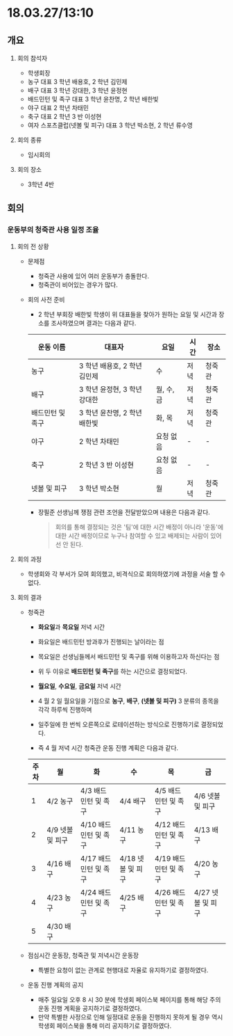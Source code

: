 # 18.03.27/13:10
    
## 개요
1. 회의 참석자
    * 학생회장
    * 농구 대표 3 학년 배용호, 2 학년 김민제
    * 배구 대표 3 학년 강대한, 3 학년 윤정현
    * 배드민턴 및 족구 대표 3 학년 윤찬명, 2 학년 배한빛
    * 야구 대표 2 학년 차태민
    * 축구 대표 2 학년 3 반 이성현
    * 여자 스포츠클럽(넷볼 및 피구) 대표 3 학년 박소현, 2 학년 류수영

2. 회의 종류
    - 임시회의

3. 회의 장소
    - 3학년 4반

## 회의
### 운동부의 청죽관 사용 일정 조율
1. 회의 전 상황
    - 문제점
        - 청죽관 사용에 있어 여러 운동부가 충돌한다.
        - 청죽관이 비어있는 경우가 많다.
    - 회의 사전 준비
        * 2 학년 부회장 배한빛 학생이 위 대표들을 찾아가 원하는 요일 및 시간과 장소를 조사하였으며 결과는 다음과 같다.

        | 운동 이름        | 대표자                       | 요일       | 시간 | 장소   |
        | ---------------- | ---------------------------- | ---------- | ---- | ------ |
        | 농구             | 3 학년 배용호, 2 학년 김민제 | 수         | 저녁 | 청죽관 |
        | 배구             | 3 학년 윤정현, 3 학년 강대한 | 월, 수, 금 | 저녁 | 청죽관 |
        | 배드민턴 및 족구 | 3 학년 윤찬명, 2 학년 배한빛  | 화, 목     | 저녁 | 청죽관 |
        | 야구             | 2 학년 차태민               | 요청 없음  | -    | -      |
        | 축구             | 2 학년 3 반 이성현           | 요청 없음  | -    | -      |
        | 넷볼 및 피구     | 3 학년 박소현                | 월         | 저녁 | 청죽관 |

        * 장필준 선생님께 쟁점 관련 조언을 전달받았으며 내용은 다음과 같다.
            > 회의를 통해 결정되는 것은 '팀'에 대한 시간 배정이 아니라 '운동'에 대한 시간 배정이므로 누구나 참여할 수 있고 배제되는 사람이 있어선 안 된다.
    
2. 회의 과정
    - 학생회와 각 부서가 모여 회의했고, 비격식으로 회의하였기에 과정을 서술 할 수 없다.

3. 회의 결과
    * 청죽관
        * **화요일**과 **목요일** 저녁 시간

        * 화요일은 배드민턴 방과후가 진행되는 날이라는 점
        * 목요일은 선생님들께서 배드민턴 및 족구를 위해 이용하고자 하신다는 점
        * 위 두 이유로 **배드민턴 및 족구**를 하는 시간으로 결정되었다.

        * **월요일**, **수요일**, **금요일** 저녁 시간

        * 4 월 2 일 월요일을 기점으로 **농구**, **배구**, **(넷볼 및 피구)** 3 분류의 종목을 각각 하루씩 진행하며
        * 일주일에 한 번씩 오른쪽으로 로테이션하는 방식으로 진행하기로 결정되었다.

        * 즉 4 월 저녁 시간 청죽관 운동 진행 계획은 다음과 같다.

        | 주차 | 월               | 화                    | 수                | 목                    | 금                |
        | ---- | ---------------- | --------------------- | ----------------- | --------------------- | ----------------- |
        | 1    | 4/2 농구         | 4/3 배드민턴 및 족구  | 4/4 배구          | 4/5 배드민턴 및 족구  | 4/6 넷볼 및 피구  |
        | 2    | 4/9 넷볼 및 피구 | 4/10 배드민턴 및 족구 | 4/11 농구         | 4/12 배드민턴 및 족구 | 4/13 배구         |
        | 3    | 4/16 배구        | 4/17 배드민턴 및 족구 | 4/18 넷볼 및 피구 | 4/19 배드민턴 및 족구 | 4/20 농구         |
        | 4    | 4/23 농구        | 4/24 배드민턴 및 족구 | 4/25 배구         | 4/26 배드민턴 및 족구 | 4/27 넷볼 및 피구 |
        | 5    | 4/30 배구        |                       |                   |                       |                   |

    * 점심시간 운동장, 청죽관 및 저녁시간 운동장

        * 특별한 요청이 없는 관계로 현행대로 자율로 유지하기로 결정하였다.

    * 운동 진행 계획의 공지

        * 매주 일요일 오후 8 시 30 분에 학생회 페이스북 페이지를 통해 해당 주의 운동 진행 계획을 공지하기로 결정하였다.
        * 만약 특별한 사정으로 인해 일정대로 운동을 진행하지 못하게 될 경우 역시 학생회 페이스북을 통해 미리 공지하기로 결정하였다.

